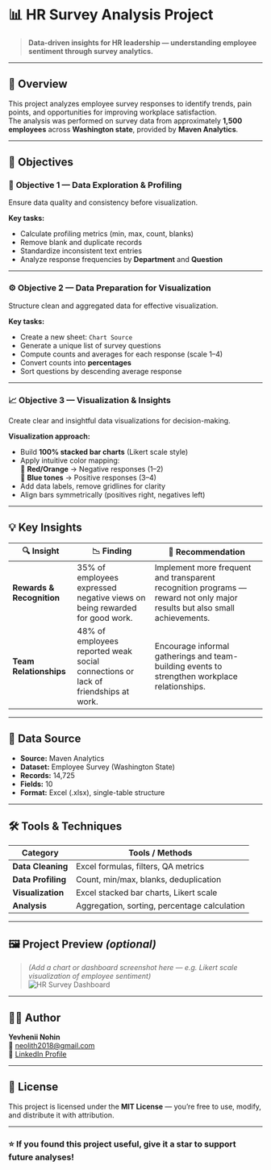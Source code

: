 # 📊 HR Survey Analysis Project

> **Data-driven insights for HR leadership — understanding employee sentiment through survey analytics.**

---

## 🧩 Overview

This project analyzes employee survey responses to identify trends, pain points, and opportunities for improving workplace satisfaction.  
The analysis was performed on survey data from approximately **1,500 employees** across **Washington state**, provided by **Maven Analytics**.

---

## 🎯 Objectives

### 🧹 **Objective 1 — Data Exploration & Profiling**
Ensure data quality and consistency before visualization.

**Key tasks:**
- Calculate profiling metrics (min, max, count, blanks)  
- Remove blank and duplicate records  
- Standardize inconsistent text entries  
- Analyze response frequencies by **Department** and **Question**

---

### ⚙️ **Objective 2 — Data Preparation for Visualization**
Structure clean and aggregated data for effective visualization.

**Key tasks:**
- Create a new sheet: `Chart Source`  
- Generate a unique list of survey questions  
- Compute counts and averages for each response (scale 1–4)  
- Convert counts into **percentages**  
- Sort questions by descending average response  

---

### 📈 **Objective 3 — Visualization & Insights**
Create clear and insightful data visualizations for decision-making.

**Visualization approach:**
- Build **100% stacked bar charts** (Likert scale style)  
- Apply intuitive color mapping:  
  🔴 **Red/Orange** → Negative responses (1–2)  
  🔵 **Blue tones** → Positive responses (3–4)  
- Add data labels, remove gridlines for clarity  
- Align bars symmetrically (positives right, negatives left)

---

## 💡 Key Insights

| 🔍 Insight | 📉 Finding | 💬 Recommendation |
|-------------|------------|-------------------|
| **Rewards & Recognition** | 35% of employees expressed negative views on being rewarded for good work. | Implement more frequent and transparent recognition programs — reward not only major results but also small achievements. |
| **Team Relationships** | 48% of employees reported weak social connections or lack of friendships at work. | Encourage informal gatherings and team-building events to strengthen workplace relationships. |

---

## 🧠 Data Source

- **Source:** Maven Analytics  
- **Dataset:** Employee Survey (Washington State)  
- **Records:** 14,725  
- **Fields:** 10  
- **Format:** Excel (.xlsx), single-table structure  

---

## 🛠️ Tools & Techniques

| Category | Tools / Methods |
|-----------|-----------------|
| **Data Cleaning** | Excel formulas, filters, QA metrics |
| **Data Profiling** | Count, min/max, blanks, deduplication |
| **Visualization** | Excel stacked bar charts, Likert scale |
| **Analysis** | Aggregation, sorting, percentage calculation |

---

## 🖼️ Project Preview *(optional)*

> *(Add a chart or dashboard screenshot here — e.g. Likert scale visualization of employee sentiment)*  
> ![HR Survey Dashboard](path/to/your/image.png)

---

## 👨‍💻 Author

**Yevhenii Nohin**  
📧 [neolith2018@gmail.com](mailto:neolith2018@gmail.com)  
🔗 [LinkedIn Profile](https://www.linkedin.com/in/yevhenii-nohin-763565163/)  

---

## 📜 License

This project is licensed under the **MIT License** — you’re free to use, modify, and distribute it with attribution.

---

### ⭐ If you found this project useful, give it a star to support future analyses!
